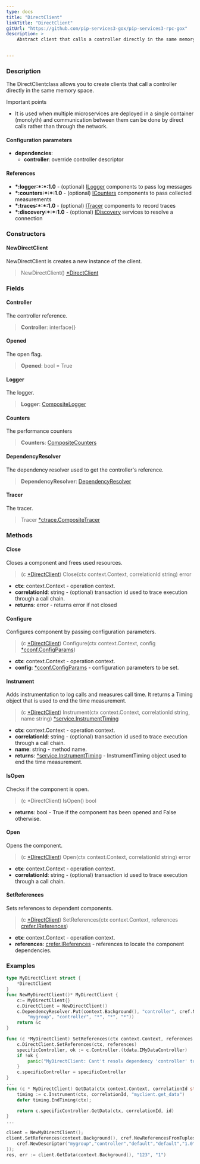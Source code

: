 ```yaml
---
type: docs
title: "DirectClient"
linkTitle: "DirectClient"
gitUrl: "https://github.com/pip-services3-gox/pip-services3-rpc-gox"
description: >
    Abstract client that calls a controller directly in the same memory space.

   
---
```


### Description

The DirectClientclass allows you to create clients that call a controller directly in the same memory space.

Important points

-  It is used when multiple microservices are deployed in a single container (monolyth) and communication between them can be done by direct calls rather than through the network.

#### Configuration parameters

- **dependencies**:
    - **controller**: override controller descriptor

#### References

- **\*:logger:\*:\*:1.0** - (optional) [ILogger](../../../components/log/ilogger) components to pass log messages
- **\*:counters:\*:\*:1.0** - (optional) [ICounters](../../../components/count/icounters) components to pass collected measurements
- **\*:traces:\*:\*:1.0** - (optional) [ITracer](../../../components/trace/itracer) components to record traces
- **\*:discovery:\*:\*:1.0** - (optional) [IDiscovery](../../../components/connect/idiscovery) services to resolve a connection

### Constructors

#### NewDirectClient
NewDirectClient is creates a new instance of the client.

> NewDirectClient() [*DirectClient]()


### Fields

<span class="hide-title-link">

#### Controller
The controller reference.
> **Controller**: interface{}

#### Opened
The open flag.
> **Opened**: bool = True

#### Logger
The logger.
> **Logger**: [CompositeLogger](../../../components/log/composite_logger) 

#### Counters
The performance counters
> **Counters**: [CompositeCounters](../../../components/count/composite_counters)

#### DependencyResolver
The dependency resolver used to get the controller's reference.
> **DependencyResolver**: [DependencyResolver](../../../commons/refer/dependency_resolver)

#### Tracer
The tracer.
> Tracer [*ctrace.CompositeTracer](../../../components/trace/composite_tracer)
</span>



### Methods

#### Close
Closes a component and frees used resources.

> (c [*DirectClient]()) Close(ctx context.Context, correlationId string) error

- **ctx**: context.Context - operation context.
- **correlationId**: string - (optional) transaction id used to trace execution through a call chain.
- **returns**: error - returns error if not closed


#### Configure
Configures component by passing configuration parameters.

> (c [*DirectClient]()) Configure(ctx context.Context, config [*cconf.ConfigParams](../../../commons/config/config_params))

- **ctx**: context.Context - operation context.
- **config**: [*cconf.ConfigParams](../../../commons/config/config_params) - configuration parameters to be set.


#### Instrument
Adds instrumentation to log calls and measures call time.
It returns a Timing object that is used to end the time measurement.

> (c [*DirectClient]()) Instrument(ctx context.Context, correlationId string, name string) [*service.InstrumentTiming](../../services/instrument_timing)

- **ctx**: context.Context - operation context.
- **correlationId**: string - (optional) transaction id used to trace execution through a call chain.
- **name**: string - method name.
- **returns**: [*service.InstrumentTiming](../../services/instrument_timing) - InstrumentTiming object used to end the time measurement.



#### IsOpen
Checks if the component is open.

> (c *DirectClient) IsOpen() bool

- **returns**: bool - True if the component has been opened and False otherwise.


#### Open
Opens the component.

> (c [*DirectClient]()) Open(ctx context.Context, correlationId string) error

- **ctx**: context.Context - operation context.
- **correlationId**: string - (optional) transaction id used to trace execution through a call chain.


#### SetReferences
Sets references to dependent components.

> (c [*DirectClient]()) SetReferences(ctx context.Context, references [crefer.IReferences](../../../commons/refer/ireferences))

- **ctx**: context.Context - operation context.
- **references**: [crefer.IReferences](../../../commons/refer/ireferences) - references to locate the component dependencies.

### Examples

```go
type MyDirectClient struct {
	*DirectClient
}
func NewMyDirectClient()* MyDirectClient {
	c:= MyDirectClient{}
	c.DirectClient = NewDirectClient()
	c.DependencyResolver.Put(context.Background(), "controller", cref.NewDescriptor(
        "mygroup", "controller", "*", "*", "*"))
	return &c
}

func (c *MyDirectClient) SetReferences(ctx context.Context, references cref.IReferences) {
	c.DirectClient.SetReferences(ctx, references)
	specificController, ok := c.Controller.(tdata.IMyDataController)
	if !ok {
		panic("MyDirectClient: Cant't resolv dependency 'controller' to IMyDataController")
	}
	c.specificController = specificController
}
...
func (c * MyDirectClient) GetData(ctx context.Context, correlationId string, id string)(result MyData, err error) {
	timing := c.Instrument(ctx, correlationId, "myclient.get_data")
	defer timing.EndTiming(ctx);

	return c.specificController.GetData(ctx, correlationId, id)
}
...

client = NewMyDirectClient();
client.SetReferences(context.Background(), cref.NewReferencesFromTuples(
	cref.NewDescriptor("mygroup","controller","default","default","1.0"), controller,
));
res, err := client.GetData(context.Background(), "123", "1")
```